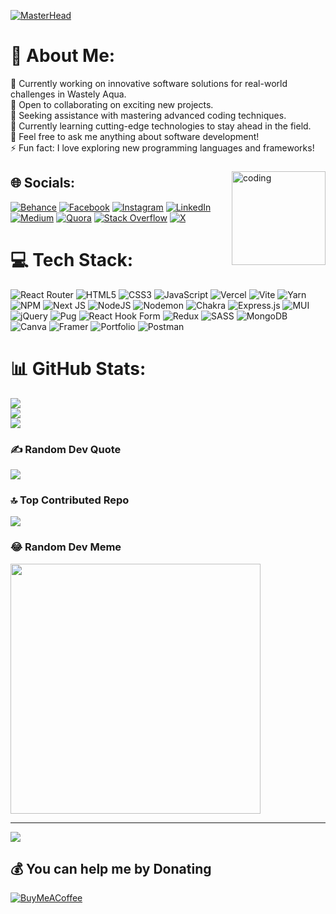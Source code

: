 [![MasterHead](https://c4.wallpaperflare.com/wallpaper/435/542/549/javascript-google-node-js-html-microsoft-visual-studio-hd-wallpaper-preview.jpg)](https://musheer.vercel.app/)

# 💫 About Me:
🔭 Currently working on innovative software solutions for real-world challenges in Wastely Aqua.<br>👯 Open to collaborating on exciting new projects.<br>🤝 Seeking assistance with mastering advanced coding techniques.<br>🌱 Currently learning cutting-edge technologies to stay ahead in the field.<br>💬 Feel free to ask me anything about software development!<br>⚡ Fun fact: I love exploring new programming languages and frameworks!

###

<!-- <img align="right" alt="coding" height="150" width="400" src="https://i.imgflip.com/65efzo.gif"  /> -->
<img align="right" alt="coding" height="150" src="https://i.pinimg.com/originals/91/6b/1c/916b1c0b9788ad87b9ccdfc71bbdadf3.gif"  />

###

## 🌐 Socials:
[![Behance](https://img.shields.io/badge/Behance-1769ff?logo=behance&logoColor=white)](https://behance.net/musheerkhan10) [![Facebook](https://img.shields.io/badge/Facebook-%231877F2.svg?logo=Facebook&logoColor=white)](https://facebook.com/musheer.khan.9081) [![Instagram](https://img.shields.io/badge/Instagram-%23E4405F.svg?logo=Instagram&logoColor=white)](https://instagram.com/mu.sheer_k) [![LinkedIn](https://img.shields.io/badge/LinkedIn-%230077B5.svg?logo=linkedin&logoColor=white)](https://linkedin.com/in/moshir-khan) [![Medium](https://img.shields.io/badge/Medium-12100E?logo=medium&logoColor=white)](https://medium.com/@@musheerk799) [![Quora](https://img.shields.io/badge/Quora-%23B92B27.svg?logo=Quora&logoColor=white)](https://quora.com/profile/Musheer-Khan-141) [![Stack Overflow](https://img.shields.io/badge/-Stackoverflow-FE7A16?logo=stack-overflow&logoColor=white)](https://stackoverflow.com/users/21291371/musheer-khan) [![X](https://img.shields.io/badge/X-black.svg?logo=X&logoColor=white)](https://x.com/musheer_k) 

# 💻 Tech Stack:
![React Router](https://img.shields.io/badge/React_Router-CA4245?style=for-the-badge&logo=react-router&logoColor=white) ![HTML5](https://img.shields.io/badge/html5-%23E34F26.svg?style=for-the-badge&logo=html5&logoColor=white) ![CSS3](https://img.shields.io/badge/css3-%231572B6.svg?style=for-the-badge&logo=css3&logoColor=white) ![JavaScript](https://img.shields.io/badge/javascript-%23323330.svg?style=for-the-badge&logo=javascript&logoColor=%23F7DF1E) ![Vercel](https://img.shields.io/badge/vercel-%23000000.svg?style=for-the-badge&logo=vercel&logoColor=white) ![Vite](https://img.shields.io/badge/vite-%23646CFF.svg?style=for-the-badge&logo=vite&logoColor=white) ![Yarn](https://img.shields.io/badge/yarn-%232C8EBB.svg?style=for-the-badge&logo=yarn&logoColor=white) ![NPM](https://img.shields.io/badge/NPM-%23CB3837.svg?style=for-the-badge&logo=npm&logoColor=white) ![Next JS](https://img.shields.io/badge/Next-black?style=for-the-badge&logo=next.js&logoColor=white) ![NodeJS](https://img.shields.io/badge/node.js-6DA55F?style=for-the-badge&logo=node.js&logoColor=white) ![Nodemon](https://img.shields.io/badge/NODEMON-%23323330.svg?style=for-the-badge&logo=nodemon&logoColor=%BBDEAD) ![Chakra](https://img.shields.io/badge/chakra-%234ED1C5.svg?style=for-the-badge&logo=chakraui&logoColor=white) ![Express.js](https://img.shields.io/badge/express.js-%23404d59.svg?style=for-the-badge&logo=express&logoColor=%2361DAFB) ![MUI](https://img.shields.io/badge/MUI-%230081CB.svg?style=for-the-badge&logo=mui&logoColor=white) ![jQuery](https://img.shields.io/badge/jquery-%230769AD.svg?style=for-the-badge&logo=jquery&logoColor=white) ![Pug](https://img.shields.io/badge/Pug-FFF?style=for-the-badge&logo=pug&logoColor=A86454) ![React Hook Form](https://img.shields.io/badge/React%20Hook%20Form-%23EC5990.svg?style=for-the-badge&logo=reacthookform&logoColor=white) ![Redux](https://img.shields.io/badge/redux-%23593d88.svg?style=for-the-badge&logo=redux&logoColor=white) ![SASS](https://img.shields.io/badge/SASS-hotpink.svg?style=for-the-badge&logo=SASS&logoColor=white) ![MongoDB](https://img.shields.io/badge/MongoDB-%234ea94b.svg?style=for-the-badge&logo=mongodb&logoColor=white) ![Canva](https://img.shields.io/badge/Canva-%2300C4CC.svg?style=for-the-badge&logo=Canva&logoColor=white) ![Framer](https://img.shields.io/badge/Framer-black?style=for-the-badge&logo=framer&logoColor=blue) ![Portfolio](https://img.shields.io/badge/Portfolio-%23000000.svg?style=for-the-badge&logo=firefox&logoColor=#FF7139) ![Postman](https://img.shields.io/badge/Postman-FF6C37?style=for-the-badge&logo=postman&logoColor=white)
# 📊 GitHub Stats:
![](https://github-readme-stats.vercel.app/api?username=kmusheer&theme=dark&hide_border=false&include_all_commits=true&count_private=true)<br/>
![](https://github-readme-streak-stats.herokuapp.com/?user=kmusheer&theme=dark&hide_border=false)<br/>
![](https://github-readme-stats.vercel.app/api/top-langs/?username=kmusheer&theme=dark&hide_border=false&include_all_commits=true&count_private=true&layout=compact)

### ✍️ Random Dev Quote
![](https://quotes-github-readme.vercel.app/api?type=horizontal&theme=radical)

### 🔝 Top Contributed Repo
![](https://github-contributor-stats.vercel.app/api?username=kmusheer&limit=5&theme=dark&combine_all_yearly_contributions=true)

### 😂 Random Dev Meme
<img src='https://randommeme-five.vercel.app/' style="height: 400px;"/>

---
[![](https://visitcount.itsvg.in/api?id=kmusheer&icon=0&color=0)](https://visitcount.itsvg.in)

  ## 💰 You can help me by Donating
  [![BuyMeACoffee](https://img.shields.io/badge/Buy%20Me%20a%20Coffee-ffdd00?style=for-the-badge&logo=buy-me-a-coffee&logoColor=black)](https://buymeacoffee.com/musheerk79x) 

  
<!-- Proudly created with GPRM ( https://gprm.itsvg.in ) -->
